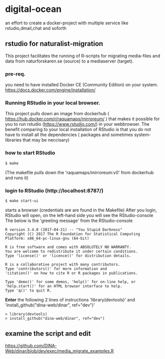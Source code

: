 # digital-ocean
an effort to create a docker-project with multiple service like rstudio,dmail,chat and soforth

## rstudio for naturalist-migration
This project  facilitates the running of R-scripts for migrating media-files and data from naturforskaren.se (source) to a mediaserver (target).

### pre-req.
you need to have installed Docker CE (Community Edition) on your system.
https://docs.docker.com/engine/installation/


### Running RStudio in your local browser.
This project pulls down an image from dockerhub ( https://hub.docker.com/r/raquamaps/mirroreum/ ) that makes it possible for you to run rstudio (https://www.rstudio.com/) in your webbrowser.
The benefit comparing to your local installation of RStudio is that you do not have to install all the dependencies ( packages and sometimes system-libraries that may be neccisary)

### how to start RStudio
```
$ make 
```

(The makefile pulls down the 'raquamaps/mirroreum:v0' from dockerhub and runs it)


### login to RStudio (http://localhost:8787/)
```
$ make start-ui 
```

starts a browser (credentials are are found in the Makefile)
After you login,  RStudio will open, on the left-hand side you will see the RStudio-console
The below is the 'greeting message' from the RStudio-console

```
R version 3.4.0 (2017-04-21) -- "You Stupid Darkness"
Copyright (C) 2017 The R Foundation for Statistical Computing
Platform: x86_64-pc-linux-gnu (64-bit)

R is free software and comes with ABSOLUTELY NO WARRANTY.
You are welcome to redistribute it under certain conditions.
Type 'license()' or 'licence()' for distribution details.

R is a collaborative project with many contributors.
Type 'contributors()' for more information and
'citation()' on how to cite R or R packages in publications.

Type 'demo()' for some demos, 'help()' for on-line help, or
'help.start()' for an HTML browser interface to help.
Type 'q()' to quit R.
```

**Enter** the following 2 lines of instructions 'library(devtools)' and 'install_github("dina-web/dinar", ref="dev")'

```
> library(devtools)
> install_github("dina-web/dinar", ref="dev")
```

## examine the script and edit
https://github.com/DINA-Web/dinar/blob/dev/exec/media_migrate_examples.R


